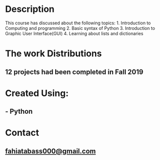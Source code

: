 # Description
This course has discussed about the following topics:
    1. Introduction to Computing and programming 
    2. Basic syntax of Python
    3. Introduction to Graphic User Interface(GUI)
    4. Learning about lists and dictionaries 
# The work Distributions
   ## 12 projects had been completed in Fall 2019
# Created Using:
## - Python
# Contact
  ## fahiatabass000@gmail.com

